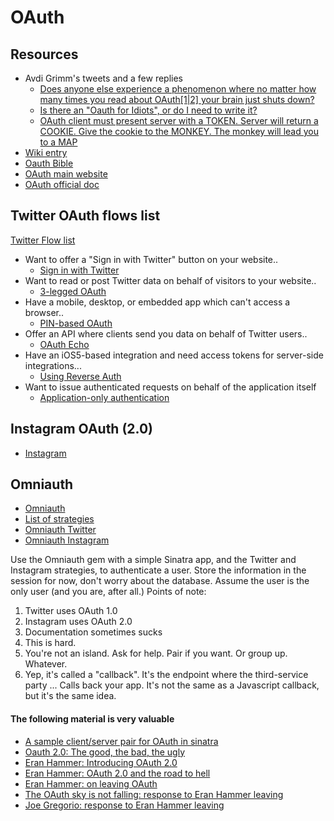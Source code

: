 # OAuth

## Resources
* Avdi Grimm's tweets and a few replies
	* [Does anyone else experience a phenomenon where no matter how many times you read about OAuth[1|2] your brain just shuts down?](https://twitter.com/avdi/status/473959898581983232)
	* [Is there an "Oauth for Idiots", or do I need to write it?](https://twitter.com/avdi/status/473959979456548864)
	* [OAuth client must present server with a TOKEN. Server will return a COOKIE. Give the cookie to the MONKEY. The monkey will lead you to a MAP](https://twitter.com/avdi/status/473960505162219520)
* [Wiki entry](http://en.wikipedia.org/wiki/OAuth)
* [Oauth Bible](http://oauthbible.com/)
* [OAuth main website](http://oauth.net/)
* [OAuth official doc](http://oauth.net/documentation/)

## Twitter OAuth flows list
[Twitter Flow list](https://dev.twitter.com/docs/auth/obtaining-access-tokens)

* Want to offer a "Sign in with Twitter" button on your website.. 
	* [Sign in with Twitter](https://dev.twitter.com/docs/auth/implementing-sign-twitter)
* Want to read or post Twitter data on behalf of visitors to your website.. 
	* [3-legged OAuth](https://dev.twitter.com/docs/auth/3-legged-authorization)
* Have a mobile, desktop, or embedded app which can't access a browser.. 
	* [PIN-based OAuth](https://dev.twitter.com/docs/auth/pin-based-authorization)
* Offer an API where clients send you data on behalf of Twitter users.. 
	* [OAuth Echo](https://dev.twitter.com/docs/auth/oauth/oauth-echo)
* Have an iOS5-based integration and need access tokens for server-side integrations...		
	* [Using Reverse Auth](https://dev.twitter.com/docs/ios/using-reverse-auth)
* Want to issue authenticated requests on behalf of the application itself 
	* [Application-only authentication ](https://dev.twitter.com/docs/auth/application-only-auth)
	
## Instagram OAuth (2.0)
* [Instagram](http://instagram.com/developer/authentication/)

## Omniauth
* [Omniauth](https://github.com/intridea/omniauth)
* [List of strategies](https://github.com/intridea/omniauth/wiki/List-of-Strategies)
* [Omniauth Twitter](https://github.com/arunagw/omniauth-twitter)
* [Omniauth Instagram]([https://github.com/ropiku/omniauth-instagram)


Use the Omniauth gem with a simple Sinatra app, and the Twitter and Instagram strategies, to authenticate a user. Store the information in the session for now, don't worry about the database. Assume the user is the only user (and you are, after all.) Points of note:

1. Twitter uses OAuth 1.0
2. Instagram uses OAuth 2.0
3. Documentation sometimes sucks
4. This is hard.
5. You're not an island. Ask for help. Pair if you want. Or group up. Whatever.
6. Yep, it's called a "callback". It's the endpoint where the third-service party ... Calls back your app. It's not the same as a Javascript callback, but it's the same idea.

#### The following material is very valuable
* [A sample client/server pair for OAuth in sinatra](https://github.com/halorgium/sinatra-oauth) 
* [Oauth 2.0: The good, the bad, the ugly](http://code.tutsplus.com/articles/oauth-20-the-good-the-bad-the-ugly--net-33216)
* [Eran Hammer: Introducing OAuth 2.0](http://hueniverse.com/2010/05/15/introducing-oauth-2-0/)
* [Eran Hammer: OAuth 2.0 and the road to hell](http://hueniverse.com/2012/07/26/oauth-2-0-and-the-road-to-hell/)
* [Eran Hammer: on leaving OAuth](http://hueniverse.com/2012/07/30/on-leaving-oauth/)
* [The OAuth sky is not falling: response to Eran Hammer leaving](http://www.thread-safe.com/2012/07/the-oauth-2-sky-is-not-falling.html)
* [Joe Gregorio: response to Eran Hammer leaving](https://plus.google.com/u/0/118148240205592032989/posts/Qudedrg7JqJ)
